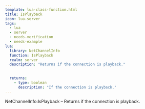 ```yaml
---
template: lua-class-function.html
title: IsPlayback
icon: lua-server
tags:
  - lua
  - server
  - needs-verification
  - needs-example
lua:
  library: NetChannelInfo
  function: IsPlayback
  realm: server
  description: "Returns if the connection is playback."
  
  
  returns:
    - type: boolean
      description: "If the connection is playback."
---
```


<div class="lua__search__keywords">
NetChannelInfo:IsPlayback &#x2013; Returns if the connection is playback.
</div>
